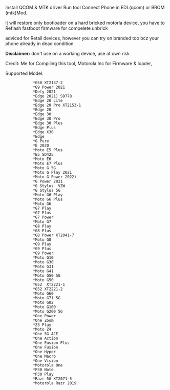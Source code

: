 Install QCOM & MTK driver
Run tool 
Connect Phone in EDL(qcom) or BROM (mtk)Mod..


it will restore only bootloader on a hard bricked motorla device, you have to Reflash fastboot firmware for compelete unbrick

adviced for Retail devices, however you can try on branded too bcz your phone already in dead condition

<b>Disclaimer:</b> don't use on a working device, use at own risk

Credit: Me for Compiling this tool, Motorola Inc for Firmware & loader, 

Supported Model:

                *G50 XT2137-2
                *G9 Power 2021
                *Defy 2021
                *Edge 2021) SD778
                *Edge 20 Lite
                *Edge 20 Pro XT2153-1
                *Edge 20
                *Edge 30
                *Edge 30 Pro
                *Edge 30 Plus
                *Edge Plus
                *Edge X30
                *Edge
                *G Pure
                *E 2020
                *Moto E5 Plus
                *E5 SD425
                *Moto E6
                *Moto E7 Plus
                *Moto G 5G
                *Moto G Play 2021
                *Moto G Power 2022)
                *G Power 2021
                *G Stylus  VZW
                *G Stylus 5G
                *Moto G6 Play
                *Moto G6 Plus
                *Moto G6
                *G7 Play
                *G7 Plus
                *G7 Power
                *Moto G7
                *G8 Play
                *G8 Plus
                *G8 Power XT2041-7
                *Moto G8
                *G9 Play
                *G9 Plus
                *G9 Power
                *Moto G10
                *Moto G30
                *Moto G31
                *Moto G41
                *Moto G50 5G
                *Moto G50
                *G52  XT2221-1
                *G52 XT2221-2
                *Moto G60
                *Moto G71 5G
                *Moto G82
                *Moto G100
                *Moto G200 5G
                *One Power
                *One Zoom
                *Z3 Play
                *Moto Z4
                *One 5G ACE
                *One Action
                *One Fusion Plus
                *One Fusion
                *One Hyper
                *One Macro
                *One Vision
                *Motorola One
                *P30 Note
                *P30 Play
                *Razr 5G XT2071-5
                *Motorola Razr 2019
